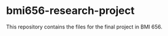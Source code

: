 bmi656-research-project
=======================

This repository contains the files for the final project in BMI 656.
